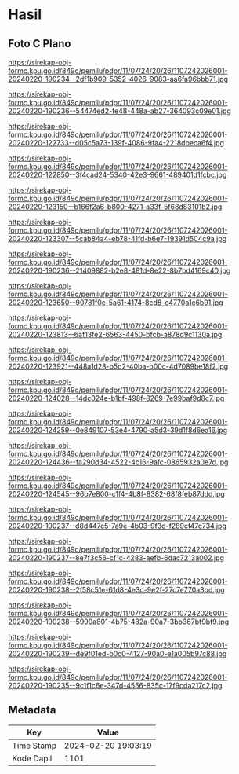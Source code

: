 # Hasil

## Foto C Plano

https://sirekap-obj-formc.kpu.go.id/849c/pemilu/pdpr/11/07/24/20/26/1107242026001-20240220-190234--2df1b909-5352-4026-9083-aa6fa96bbb71.jpg

https://sirekap-obj-formc.kpu.go.id/849c/pemilu/pdpr/11/07/24/20/26/1107242026001-20240220-190236--54474ed2-fe48-448a-ab27-364093c09e01.jpg

https://sirekap-obj-formc.kpu.go.id/849c/pemilu/pdpr/11/07/24/20/26/1107242026001-20240220-122733--d05c5a73-139f-4086-9fa4-2218dbeca6f4.jpg

https://sirekap-obj-formc.kpu.go.id/849c/pemilu/pdpr/11/07/24/20/26/1107242026001-20240220-122850--3f4cad24-5340-42e3-9661-489401d1fcbc.jpg

https://sirekap-obj-formc.kpu.go.id/849c/pemilu/pdpr/11/07/24/20/26/1107242026001-20240220-123150--b166f2a6-b800-4271-a33f-5f68d83101b2.jpg

https://sirekap-obj-formc.kpu.go.id/849c/pemilu/pdpr/11/07/24/20/26/1107242026001-20240220-123307--5cab84a4-eb78-41fd-b6e7-19391d504c9a.jpg

https://sirekap-obj-formc.kpu.go.id/849c/pemilu/pdpr/11/07/24/20/26/1107242026001-20240220-190236--21409882-b2e8-481d-8e22-8b7bd4169c40.jpg

https://sirekap-obj-formc.kpu.go.id/849c/pemilu/pdpr/11/07/24/20/26/1107242026001-20240220-123650--90781f0c-5a61-4174-8cd8-c4770a1c6b91.jpg

https://sirekap-obj-formc.kpu.go.id/849c/pemilu/pdpr/11/07/24/20/26/1107242026001-20240220-123813--6af13fe2-6563-4450-bfcb-a878d9c1130a.jpg

https://sirekap-obj-formc.kpu.go.id/849c/pemilu/pdpr/11/07/24/20/26/1107242026001-20240220-123921--448a1d28-b5d2-40ba-b00c-4d7089be18f2.jpg

https://sirekap-obj-formc.kpu.go.id/849c/pemilu/pdpr/11/07/24/20/26/1107242026001-20240220-124028--14dc024e-b1bf-498f-8269-7e99baf9d8c7.jpg

https://sirekap-obj-formc.kpu.go.id/849c/pemilu/pdpr/11/07/24/20/26/1107242026001-20240220-124259--0e849107-53e4-4790-a5d3-39d1f8d6ea16.jpg

https://sirekap-obj-formc.kpu.go.id/849c/pemilu/pdpr/11/07/24/20/26/1107242026001-20240220-124436--fa290d34-4522-4c16-9afc-0865932a0e7d.jpg

https://sirekap-obj-formc.kpu.go.id/849c/pemilu/pdpr/11/07/24/20/26/1107242026001-20240220-124545--96b7e800-c1f4-4b8f-8382-68f8feb87ddd.jpg

https://sirekap-obj-formc.kpu.go.id/849c/pemilu/pdpr/11/07/24/20/26/1107242026001-20240220-190237--d8d447c5-7a9e-4b03-9f3d-f289cf47c734.jpg

https://sirekap-obj-formc.kpu.go.id/849c/pemilu/pdpr/11/07/24/20/26/1107242026001-20240220-190237--8e7f3c56-cf1c-4283-aefb-6dac7213a002.jpg

https://sirekap-obj-formc.kpu.go.id/849c/pemilu/pdpr/11/07/24/20/26/1107242026001-20240220-190238--2f58c51e-61d8-4e3d-9e2f-27c7e770a3bd.jpg

https://sirekap-obj-formc.kpu.go.id/849c/pemilu/pdpr/11/07/24/20/26/1107242026001-20240220-190238--5990a801-4b75-482a-90a7-3bb367bf9bf9.jpg

https://sirekap-obj-formc.kpu.go.id/849c/pemilu/pdpr/11/07/24/20/26/1107242026001-20240220-190239--de9f01ed-b0c0-4127-90a0-e1a005b97c88.jpg

https://sirekap-obj-formc.kpu.go.id/849c/pemilu/pdpr/11/07/24/20/26/1107242026001-20240220-190235--9c1f1c6e-347d-4556-835c-17f9cda217c2.jpg


## Metadata

| Key        | Value               |
| ---------- | ------------------- |
| Time Stamp | 2024-02-20 19:03:19 |
| Kode Dapil | 1101                |



